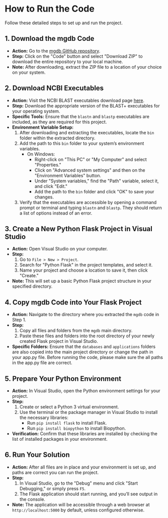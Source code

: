 # How to Run the Code

Follow these detailed steps to set up and run the project.

## 1. Download the mgdb Code
- **Action:** Go to the [mgdb GitHub repository](https://github.com/TayyabaQ27/mgdb.git).
- **Step:** Click on the "Code" button and select "Download ZIP" to download the entire repository to your local machine.
- **Note:** After downloading, extract the ZIP file to a location of your choice on your system.

## 2. Download NCBI Executables
- **Action:** Visit the NCBI BLAST executables download page [here](https://ftp.ncbi.nlm.nih.gov/blast/executables/blast+/LATEST/).
- **Step:** Download the appropriate version of the BLAST+ executables for your operating system.
- **Specific Tools:** Ensure that the `blastn` and `blastp` executables are included, as they are required for this project.
- **Environment Variable Setup:**
  1. After downloading and extracting the executables, locate the `bin` folder within the extracted directory.
  2. Add the path to this `bin` folder to your system’s environment variables.
     - On Windows:
       - Right-click on "This PC" or "My Computer" and select "Properties."
       - Click on "Advanced system settings" and then on the "Environment Variables" button.
       - Under "System variables," find the "Path" variable, select it, and click "Edit."
       - Add the path to the `bin` folder and click "OK" to save your changes.
  3. Verify that the executables are accessible by opening a command prompt or terminal and typing `blastn` and `blastp`. They should return a list of options instead of an error.

## 3. Create a New Python Flask Project in Visual Studio
- **Action:** Open Visual Studio on your computer.
- **Step:**
  1. Go to `File > New > Project`.
  2. Search for "Python Flask" in the project templates, and select it.
  3. Name your project and choose a location to save it, then click "Create."
- **Note:** This will set up a basic Python Flask project structure in your specified directory.

## 4. Copy mgdb Code into Your Flask Project
- **Action:** Navigate to the directory where you extracted the `mgdb` code in Step 1.
- **Step:**
  1. Copy all files and folders from the `mgdb` main directory.
  2. Paste these files and folders into the root directory of your newly created Flask project in Visual Studio.
- **Specific Folders:** Ensure that the `databases` and `applications` folders are also copied into the main project directory or change the path in your app.py file. Before running the code, please make sure the all paths in the app.py file are correct.

## 5. Prepare Your Python Environment
- **Action:** In Visual Studio, open the Python environment settings for your project.
- **Step:**
  1. Create or select a Python 3 virtual environment.
  2. Use the terminal or the package manager in Visual Studio to install the necessary libraries:
     - Run `pip install flask` to install Flask.
     - Run `pip install biopython` to install Biopython.
- **Verification:** Confirm that these libraries are installed by checking the list of installed packages in your environment.

## 6. Run Your Solution
- **Action:** After all files are in place and your environment is set up, and paths are correct you can run the project.
- **Step:**
  1. In Visual Studio, go to the "Debug" menu and click "Start Debugging," or simply press `F5`.
  2. The Flask application should start running, and you’ll see output in the console.
- **Note:** The application will be accessible through a web browser at `http://localhost:5000` by default, unless configured otherwise.
